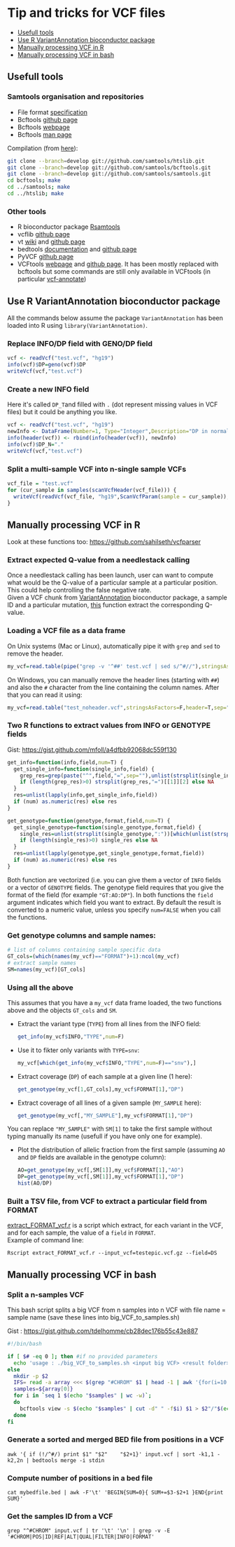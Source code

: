 # Tip and tricks for VCF files

- [Usefull tools](https://github.com/IARC-bioinfo/VCF-tricks#usefull-tools)
- [Use R VariantAnnotation bioconductor package](https://github.com/IARC-bioinfo/VCF-tricks#use-r-variantannotation-bioconductor-package)
- [Manually processing VCF in R](https://github.com/IARC-bioinfo/VCF-tricks#manually-processing-vcf-in-r)
- [Manually processing VCF in bash](https://github.com/IARC-bioinfo/VCF-tricks#manually-processing-vcf-in-bash)

## Usefull tools
### Samtools organisation and repositories
- File format [specification](http://samtools.github.io/hts-specs/)
- Bcftools [github page](https://github.com/samtools/bcftools)
- Bcftools [webpage](http://samtools.github.io/bcftools/)
- Bcftools [man page](http://samtools.github.io/bcftools/bcftools.html)

Compilation (from [here](http://samtools.github.io/bcftools/)):
```bash
git clone --branch=develop git://github.com/samtools/htslib.git
git clone --branch=develop git://github.com/samtools/bcftools.git
git clone --branch=develop git://github.com/samtools/samtools.git
cd bcftools; make
cd ../samtools; make
cd ../htslib; make
```

### Other tools
- R bioconductor package [Rsamtools](http://bioconductor.org/packages/release/bioc/html/Rsamtools.html)
- vcflib [github page](https://github.com/ekg/vcflib)
- vt [wiki](http://genome.sph.umich.edu/wiki/Vt) and [github page](https://github.com/atks/vt)
- bedtools [documentation](http://bedtools.readthedocs.org) and [github page](https://github.com/arq5x/bedtools2)
- PyVCF [github page](https://github.com/jamescasbon/PyVCF)
- VCFtools [webpage](https://vcftools.github.io/) and [github page](https://github.com/vcftools/vcftools). It has been mostly replaced with bcftools but some commands are still only available in VCFtools (in particular [vcf-annotate](https://vcftools.github.io/perl_module.html#vcf-annotate))

## Use R VariantAnnotation bioconductor package

All the commands below assume the package `VariantAnnotation` has been loaded into R using `library(VariantAnnotation)`.

### Replace INFO/DP field with GENO/DP field
```R
vcf <- readVcf("test.vcf", "hg19")
info(vcf)$DP=geno(vcf)$DP
writeVcf(vcf,"test.vcf")
```

### Create a new INFO field

Here it's called `DP_T`and filled with `.` (dot represent missing values in VCF files) but it could be anything you like.
```R
vcf <- readVcf("test.vcf", "hg19")
newInfo <- DataFrame(Number=1, Type="Integer",Description="DP in normal",row.names="DP_N")
info(header(vcf)) <- rbind(info(header(vcf)), newInfo)
info(vcf)$DP_N="."
writeVcf(vcf,"test.vcf")
```

### Split a multi-sample VCF into n-single sample VCFs
```R
vcf_file = "test.vcf"
for (cur_sample in samples(scanVcfHeader(vcf_file))) {
  writeVcf(readVcf(vcf_file, "hg19",ScanVcfParam(sample = cur_sample)),paste(cur_sample,".vcf",sep = ""))
}
```

## Manually processing VCF in R

Look at these functions too: https://github.com/sahilseth/vcfparser

### Extract expected Q-value from a needlestack calling
Once a needlestack calling has been launch, user can want to compute what would be the Q-value of a particular sample at a particular position.
This could help controlling the false negative rate.  
Given a VCF chunk from [VariantAnnotation](https://bioconductor.org/packages/release/bioc/html/VariantAnnotation.html) bioconductor package, a sample ID and a particular mutation, [this](https://github.com/IARCbioinfo/VCF-tricks/blob/master/code/get_Qvalue.r) function extract the corresponding Q-value.

### Loading a VCF file as a data frame
On Unix systems (Mac or Linux), automatically pipe it with `grep` and `sed` to remove the header.
```R
my_vcf=read.table(pipe("grep -v '^##' test.vcf | sed s/^#//"),stringsAsFactors=F,header=T,sep="\t")
```
On Windows, you can manually remove the header lines (starting with `##`) and also the `#` character from the line containing the column names. After that you can read it using:
```R
my_vcf=read.table("test_noheader.vcf",stringsAsFactors=F,header=T,sep="\t")
```

### Two R functions to extract values from INFO or GENOTYPE fields

Gist: https://gist.github.com/mfoll/a4dfbb92068dc559f130
```R
get_info=function(info,field,num=T) {
  get_single_info=function(single_info,field) {
    grep_res=grep(paste("^",field,"=",sep=""),unlist(strsplit(single_info,";")),value=T)
    if (length(grep_res)>0) strsplit(grep_res,"=")[[1]][2] else NA
  }
  res=unlist(lapply(info,get_single_info,field))
  if (num) as.numeric(res) else res
}

get_genotype=function(genotype,format,field,num=T) {
  get_single_genotype=function(single_genotype,format,field) {
    single_res=unlist(strsplit(single_genotype,":"))[which(unlist(strsplit(format,":"))==field)]
    if (length(single_res)>0) single_res else NA
  }
  res=unlist(lapply(genotype,get_single_genotype,format,field))
  if (num) as.numeric(res) else res
}
```

Both function are vectorized (i.e. you can give them a vector of `INFO` fields or a vector of `GENOTYPE` fields. The genotype field requires that you give the format of the field (for example `"GT:AO:DP"`). In both functions the `field` argument indicates which field you want to extract. By default the result is converted to a numeric value, unless you specify `num=FALSE` when you call the functions.

### Get genotype columns and sample names:
```R
# list of columns containing sample specific data
GT_cols=(which(names(my_vcf)=="FORMAT")+1):ncol(my_vcf)
# extract sample names
SM=names(my_vcf)[GT_cols]
```

### Using all the above
This assumes that you have a `my_vcf` data frame loaded, the two functions above and the objects `GT_cols` and `SM`.

- Extract the variant type (`TYPE`) from all lines from the INFO field:

  ```R
  get_info(my_vcf$INFO,"TYPE",num=F)
  ```
- Use it to fikter only variants with `TYPE=snv`:

  ```R
  my_vcf[which(get_info(my_vcf$INFO,"TYPE",num=F)=="snv"),]
  ```
- Extract coverage (`DP`) of each sample at a given line (1 here):

  ```R
  get_genotype(my_vcf[1,GT_cols],my_vcf$FORMAT[1],"DP")
  ```

- Extract coverage of all lines of a given sample (`MY_SAMPLE` here):

  ```R
  get_genotype(my_vcf[,"MY_SAMPLE"],my_vcf$FORMAT[1],"DP")
  ```
You can replace `"MY_SAMPLE"` with `SM[1]` to take the first sample without typing manually its name (usefull if you have only one for example).

- Plot the distribution of allelic fraction from the first sample (assuming `AO` and `DP` fields are available in the genotype column):

  ```R
  AO=get_genotype(my_vcf[,SM[1]],my_vcf$FORMAT[1],"AO")
  DP=get_genotype(my_vcf[,SM[1]],my_vcf$FORMAT[1],"DP")
  hist(AO/DP)
  ```

### Built a TSV file, from VCF to extract a particular field from FORMAT

[extract_FORMAT_vcf.r](https://github.com/IARCbioinfo/VCF-tricks/blob/master/code/extract_FORMAT_vcf.r) is a script which extract, for each variant in the VCF, and for each sample, the value of a `field` in `FORMAT`.  
Example of command line:
```
Rscript extract_FORMAT_vcf.r --input_vcf=testepic.vcf.gz --field=DS
```


## Manually processing VCF in bash

### Split a n-samples VCF

This bash script splits a big VCF from n samples into n VCF with file name = sample name (save these lines into big_VCF_to_samples.sh)

Gist : https://gist.github.com/tdelhomme/cb28dec176b55c43e887
```bash
#!/bin/bash

if [ $# -eq 0 ]; then #if no provided parameters
  echo 'usage : ./big_VCF_to_samples.sh <input big VCF> <result folder>'
else
  mkdir -p $2
  IFS= read -a array <<< $(grep "#CHROM" $1 | head -1 | awk '{for(i=10;i<=NF;++i)print $i}')
  samples=${array[0]}
  for i in `seq 1 $(echo "$samples" | wc -w)`;
  do
    bcftools view -s $(echo "$samples" | cut -d" " -f$i) $1 > $2"/"$(echo "$samples" | cut -d" " -f$i).vcf
  done
fi
```

### Generate a sorted and merged BED file from positions in a VCF
```
awk '{ if (!/^#/) print $1"	"$2"	"$2+1}' input.vcf | sort -k1,1 -k2,2n | bedtools merge -i stdin
```

### Compute number of positions in a bed file
```
cat mybedfile.bed | awk -F'\t' 'BEGIN{SUM=0}{ SUM+=$3-$2+1 }END{print SUM}'
```

### Get the samples ID from a VCF
```
grep "^#CHROM" input.vcf | tr '\t' '\n' | grep -v -E '#CHROM|POS|ID|REF|ALT|QUAL|FILTER|INFO|FORMAT'
```
